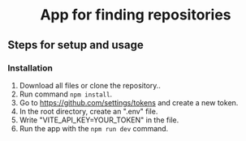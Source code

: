 <h1 align="center">App for finding repositories</h1>

## Steps for setup and usage

### Installation
1. Download all files or clone the repository..
2. Run command `npm install`.
3. Go to https://github.com/settings/tokens and create a new token.
4. In the root directory, create an ".env" file.
5.  Write "VITE_API_KEY=YOUR_TOKEN" in the file.
6. Run the app with the `npm run dev` command.